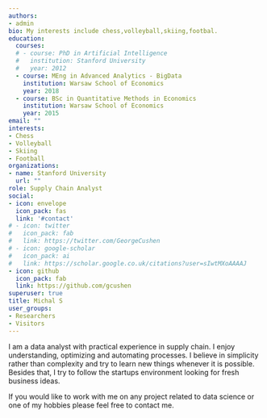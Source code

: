 ```yaml
---
authors:
- admin
bio: My interests include chess,volleyball,skiing,footbal.
education:
  courses:
  # - course: PhD in Artificial Intelligence
  #   institution: Stanford University
  #   year: 2012
  - course: MEng in Advanced Analytics - BigData
    institution: Warsaw School of Economics
    year: 2018
  - course: BSc in Quantitative Methods in Economics 
    institution: Warsaw School of Economics 
    year: 2015
email: ""
interests:
- Chess
- Volleyball
- Skiing
- Football
organizations:
- name: Stanford University
  url: ""
role: Supply Chain Analyst
social:
- icon: envelope
  icon_pack: fas
  link: '#contact'
# - icon: twitter
#   icon_pack: fab
#   link: https://twitter.com/GeorgeCushen
# - icon: google-scholar
#   icon_pack: ai
#   link: https://scholar.google.co.uk/citations?user=sIwtMXoAAAAJ
- icon: github
  icon_pack: fab
  link: https://github.com/gcushen
superuser: true
title: Michal S
user_groups:
- Researchers
- Visitors
---
```


I am a data analyst with practical experience in supply chain. I enjoy understanding, optimizing and automating processes. I believe in simplicity rather than complexity and try to learn new things whenever it is possible. Besides that, I try to follow the startups environment looking for fresh business ideas.  

If you would like to work with me on any project related to data science or one of my hobbies please feel free to contact me. 
